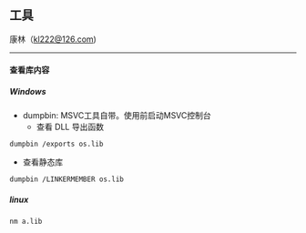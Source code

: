## 工具
康林（kl222@126.com)

--------------------------------------

#### 查看库内容
##### Windows
- dumpbin: MSVC工具自带。使用前启动MSVC控制台
  + 查看 DLL 导出函数

```
dumpbin /exports os.lib
```

  + 查看静态库

```
dumpbin /LINKERMEMBER os.lib
```

##### linux

```
nm a.lib
```